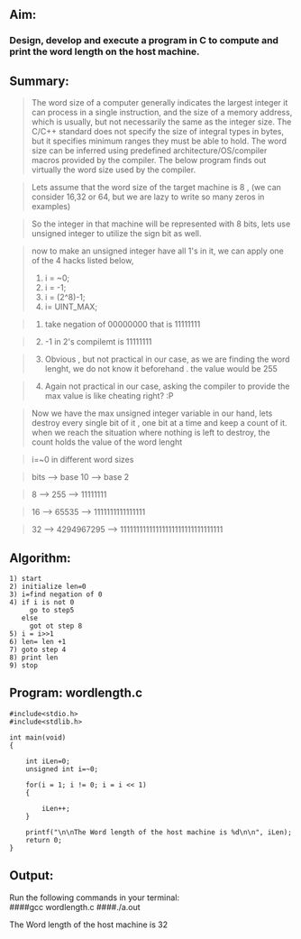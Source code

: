 ## Aim:
### Design, develop and execute a program in C to compute and print the word length on the host machine.

## Summary:  
>The word size of a computer generally indicates the largest integer it can process in a single instruction, and the size of a memory address, which is usually, but not necessarily the same as the integer size.
The C/C++ standard does not specify the size of integral types in bytes, but it specifies minimum ranges they must be able to hold.
The word size can be inferred using predefined architecture/OS/compiler macros provided by the compiler. The below program finds out virtually the word size used by the compiler.

>Lets assume that the word size of the target machine is 8 , (we can consider 16,32 or 64, but we are lazy to write so many zeros in examples)
 
>So the integer in that machine will be represented with 8 bits, lets use unsigned integer to utilize the sign bit as well. 
 
>now to make an unsigned integer have all 1's in it, we can apply one of the 4 hacks listed below,
>1) i = ~0;
>2) i = -1;
>3) i = (2^8)-1;
>4) i= UINT_MAX;
 
>1) take negation of 00000000 that is 11111111

>2) -1 in 2's compilemt is 11111111  

>3) Obvious , but not practical in our case, as we are finding the word lenght, we do not know it beforehand . the value would be 255

>4) Again not practical in our case, asking the compiler to provide the max value is like cheating right? :P

>Now we have the max unsigned integer variable in our hand, lets destroy every single bit of it , one bit at a time and keep a count of it. when we reach the situation where nothing is left to destroy, the count holds the value of the word lenght 
 
 
>i=~0 in different word sizes

>bits		--> base 10	     --> base 2	

>8  		--> 255          --> 11111111

>16 		--> 65535	 --> 1111111111111111

>32 		--> 4294967295	 --> 11111111111111111111111111111111

## Algorithm:
	1) start
	2) initialize len=0
	3) i=find negation of 0 
	4) if i is not 0
		 go to step5
	   else
		 got ot step 8
	5) i = i>>1
	6) len= len +1
	7) goto step 4
	8) print len
	9) stop
  
## Program: wordlength.c

	#include<stdio.h>
	#include<stdlib.h>

	int main(void)
	{

		int iLen=0;
		unsigned int i=~0;

		for(i = 1; i != 0; i = i << 1)
		{

			iLen++;
		}

		printf("\n\nThe Word length of the host machine is %d\n\n", iLen);
		return 0;
	}


## Output:

Run the following commands in your terminal:<br>
####gcc wordlength.c
####./a.out

The Word length of the host machine is 32
